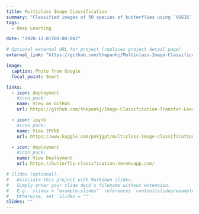 ```yaml
---
title: Multiclass Image CLassification
summary: "Classified images of 50 species of butterflies using `VGG16`, `ResNet`, `InceptionNet` and `XceptionNet` as the head. Retrained the model by using `transfer learning`."
tags:
  - Deep Learning

date: "2020-12-01T00:00:00Z"

# Optional external URL for project (replaces project detail page).
external_link: "https://github.com/thepankj/Multiclass-Image-Classification"

image:
  caption: Photo from Google
  focal_point: Smart

links:
  - icon: deployment
    #icon_pack:
    name: View on GitHub
    url: https://github.com/thepankj/Image-Classification-Transfer-Learning-Heroku

  - icon: ipynb
    #icon_pack:
    name: View IPYNB
    url: https://www.kaggle.com/pnkjgpt/multiclass-image-classification-transfer-learning

  - icon: deployment
    #icon_pack:
    name: View Deployment
    url: https://butterfly-classification.herokuapp.com/

# Slides (optional).
#   Associate this project with Markdown slides.
#   Simply enter your slide deck's filename without extension.
#   E.g. `slides = "example-slides"` references `content/slides/example-slides.md`.
#   Otherwise, set `slides = ""`.
slides: ""
---
```

